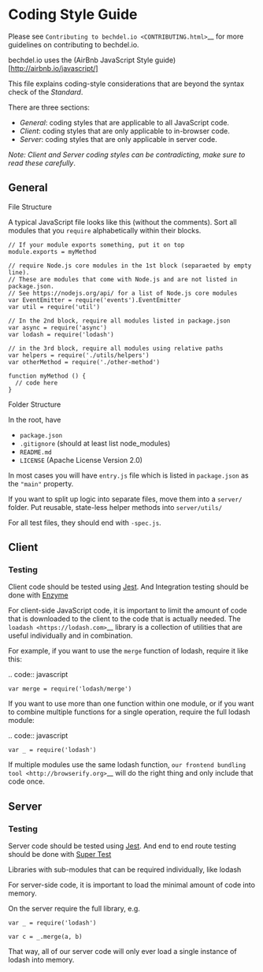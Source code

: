 # Coding Style Guide

Please see `Contributing to bechdel.io <CONTRIBUTING.html>`\_\_ for more guidelines on
contributing to bechdel.io.

bechdel.io uses the (AirBnb JavaScript Style guide)[http://airbnb.io/javascript/]

This file explains coding-style considerations that are beyond the
syntax check of the _Standard_.

There are three sections:

* _General_: coding styles that are applicable to all JavaScript code.
* _Client_: coding styles that are only applicable to in-browser code.
* _Server_: coding styles that are only applicable in server code.

_Note: Client and Server coding styles can be contradicting, make sure
to read these carefully_.

## General

File Structure

A typical JavaScript file looks like this (without the comments). Sort
all modules that you `require` alphabetically within their blocks.

    // If your module exports something, put it on top
    module.exports = myMethod

    // require Node.js core modules in the 1st block (separaeted by empty line).
    // These are modules that come with Node.js and are not listed in package.json.
    // See https://nodejs.org/api/ for a list of Node.js core modules
    var EventEmitter = require('events').EventEmitter
    var util = require('util')

    // In the 2nd block, require all modules listed in package.json
    var async = require('async')
    var lodash = require('lodash')

    // in the 3rd block, require all modules using relative paths
    var helpers = require('./utils/helpers')
    var otherMethod = require('./other-method')

    function myMethod () {
      // code here
    }

Folder Structure

In the root, have

* `package.json`
* `.gitignore` (should at least list node_modules)
* `README.md`
* `LICENSE` (Apache License Version 2.0)

In most cases you will have `entry.js` file which is listed in
`package.json` as the `"main"` property.

If you want to split up logic into separate files, move them into a
`server/` folder. Put reusable, state-less helper methods into
`server/utils/`

For all test files, they should end with `-spec.js`.

## Client

### Testing

Client code should be tested using
[Jest](https://www.npmjs.com/package/jest). And Integration testing should be done with [Enzyme](https://www.npmjs.com/package/enzyme)

For client-side JavaScript code, it is important to limit the amount of
code that is downloaded to the client to the code that is actually
needed. The `loadash <https://lodash.com>`\_\_ library is a collection of
utilities that are useful individually and in combination.

For example, if you want to use the `merge` function of lodash,
require it like this:

.. code:: javascript

    var merge = require('lodash/merge')

If you want to use more than one function within one module, or if you
want to combine multiple functions for a single operation, require the
full lodash module:

.. code:: javascript

    var _ = require('lodash')

If multiple modules use the same lodash function, `our frontend bundling tool <http://browserify.org>`\_\_ will do the right thing and only include
that code once.

## Server

### Testing

Server code should be tested using [Jest](https://www.npmjs.com/package/jest). And end to end route testing should be done with [Super Test](https://www.npmjs.com/package/super-test)

Libraries with sub-modules that can be required individually, like lodash

For server-side code, it is important to load the minimal amount of code
into memory.

On the server require the full library, e.g.

    var _ = require('lodash')

    var c = _.merge(a, b)

That way, all of our server code will only ever load a single instance
of lodash into memory.
